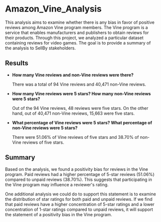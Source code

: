 # Amazon_Vine_Analysis
This analysis aims to examine whether there is any bias in favor of positive reviews among Amazon Vine program members. The Vine program is a service that enables manufacturers and publishers to obtain reviews for their products. Through this project, we analyzed a particular dataset containing reviews for video games. The goal is to provide a summary of the analysis to SellBy stakeholders.

## Results

- **How many Vine reviews and non-Vine reviews were there?**

  There was a total of 94 Vine reviews and 40,471 non-Vine reviews.

- **How many Vine reviews were 5 stars? How many non-Vine reviews were 5 stars?**

  Out of the 94 Vine reviews, 48 reviews were five stars. On the other hand, out of 40,471 non-Vine reviews, 15,663 were five stars.

- **What percentage of Vine reviews were 5 stars? What percentage of non-Vine reviews were 5 stars?**

  There were 51.06% of Vine reviews of five stars and 38.70% of non-Vine reviews of five stars.

## Summary

Based on the analysis, we found a positivity bias for reviews in the Vine program. Paid reviews had a higher percentage of 5-star reviews (51.06%) compared to unpaid reviews (38.70%). This suggests that participating in the Vine program may influence a reviewer's rating.

One additional analysis we could do to support this statement is to examine the distribution of star ratings for both paid and unpaid reviews. If we find that paid reviews have a higher concentration of 5-star ratings and a lower concentration of 1-star ratings compared to unpaid reviews, it will support the statement of a positivity bias in the Vine program.
